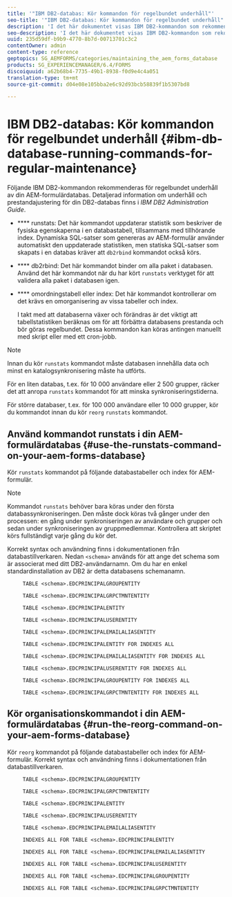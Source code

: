 ```yaml
---
title: '"IBM DB2-databas: Kör kommandon för regelbundet underhåll"'
seo-title: '"IBM DB2-databas: Kör kommandon för regelbundet underhåll"'
description: 'I det här dokumentet visas IBM DB2-kommandon som rekommenderas för regelbundet underhåll av AEM-formulärdatabasen. '
seo-description: 'I det här dokumentet visas IBM DB2-kommandon som rekommenderas för regelbundet underhåll av AEM-formulärdatabasen. '
uuid: 235d59df-b9b9-4770-8b7d-00713701c3c2
contentOwner: admin
content-type: reference
geptopics: SG_AEMFORMS/categories/maintaining_the_aem_forms_database
products: SG_EXPERIENCEMANAGER/6.4/FORMS
discoiquuid: a62b68b4-7735-49b1-8938-f0d9e4c4a051
translation-type: tm+mt
source-git-commit: d04e08e105bba2e6c92d93bcb58839f1b5307bd8

---
```



# IBM DB2-databas: Kör kommandon för regelbundet underhåll {#ibm-db-database-running-commands-for-regular-maintenance}

Följande IBM DB2-kommandon rekommenderas för regelbundet underhåll av din AEM-formulärdatabas. Detaljerad information om underhåll och prestandajustering för din DB2-databas finns i *IBM DB2 Administration Guide*.

* **** runstats: Det här kommandot uppdaterar statistik som beskriver de fysiska egenskaperna i en databastabell, tillsammans med tillhörande index. Dynamiska SQL-satser som genereras av AEM-formulär använder automatiskt den uppdaterade statistiken, men statiska SQL-satser som skapats i en databas kräver att `db2rbind` kommandot också körs.
* **** db2rbind: Det här kommandot binder om alla paket i databasen. Använd det här kommandot när du har kört `runstats` verktyget för att validera alla paket i databasen igen.
* **** omordningstabell eller index: Det här kommandot kontrollerar om det krävs en omorganisering av vissa tabeller och index.

   I takt med att databaserna växer och förändras är det viktigt att tabellstatistiken beräknas om för att förbättra databasens prestanda och bör göras regelbundet. Dessa kommandon kan köras antingen manuellt med skript eller med ett cron-jobb.

>[!NOTE]
>
>Innan du kör `runstats` kommandot måste databasen innehålla data och minst en katalogsynkronisering måste ha utförts.

För en liten databas, t.ex. för 10 000 användare eller 2 500 grupper, räcker det att anropa `runstats` kommandot för att minska synkroniseringstiderna.

För större databaser, t.ex. för 100 000 användare eller 10 000 grupper, kör du kommandot innan du kör `reorg` `runstats` kommandot.

## Använd kommandot runstats i din AEM-formulärdatabas {#use-the-runstats-command-on-your-aem-forms-database}

Kör `runstats` kommandot på följande databastabeller och index för AEM-formulär.

>[!NOTE]
>
>Kommandot `runstats` behöver bara köras under den första databassynkroniseringen. Den måste dock köras två gånger under den processen: en gång under synkroniseringen av användare och grupper och sedan under synkroniseringen av gruppmedlemmar. Kontrollera att skriptet körs fullständigt varje gång du kör det.

Korrekt syntax och användning finns i dokumentationen från databastillverkaren. Nedan `<schema>` används för att ange det schema som är associerat med ditt DB2-användarnamn. Om du har en enkel standardinstallation av DB2 är detta databasens schemanamn.

```as3
     TABLE <schema>.EDCPRINCIPALGROUPENTITY 
  
     TABLE <schema>.EDCPRINCIPALGRPCTMNTENTITY 
  
     TABLE <schema>.EDCPRINCIPALENTITY 
  
     TABLE <schema>.EDCPRINCIPALUSERENTITY 
  
     TABLE <schema>.EDCPRINCIPALEMAILALIASENTITY 
  
     TABLE <schema>.EDCPRINCIPALENTITY FOR INDEXES ALL 
  
     TABLE <schema>.EDCPRINCIPALEMAILALIASENTITY FOR INDEXES ALL 
  
     TABLE <schema>.EDCPRINCIPALUSERENTITY FOR INDEXES ALL 
  
     TABLE <schema>.EDCPRINCIPALGROUPENTITY FOR INDEXES ALL 
  
     TABLE <schema>.EDCPRINCIPALGRPCTMNTENTITY FOR INDEXES ALL
```

## Kör organisationskommandot i din AEM-formulärdatabas {#run-the-reorg-command-on-your-aem-forms-database}

Kör `reorg` kommandot på följande databastabeller och index för AEM-formulär. Korrekt syntax och användning finns i dokumentationen från databastillverkaren.

```as3
     TABLE <schema>.EDCPRINCIPALGROUPENTITY 
  
     TABLE <schema>.EDCPRINCIPALGRPCTMNTENTITY 
  
     TABLE <schema>.EDCPRINCIPALENTITY 
  
     TABLE <schema>.EDCPRINCIPALUSERENTITY 
  
     TABLE <schema>.EDCPRINCIPALEMAILALIASENTITY 
  
     INDEXES ALL FOR TABLE <schema>.EDCPRINCIPALENTITY 
  
     INDEXES ALL FOR TABLE <schema>.EDCPRINCIPALEMAILALIASENTITY 
  
     INDEXES ALL FOR TABLE <schema>.EDCPRINCIPALUSERENTITY 
  
     INDEXES ALL FOR TABLE <schema>.EDCPRINCIPALGROUPENTITY 
  
     INDEXES ALL FOR TABLE <schema>.EDCPRINCIPALGRPCTMNTENTITY
```

